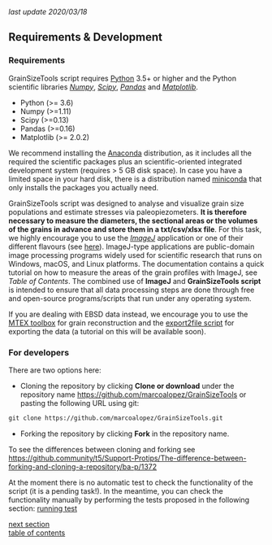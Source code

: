 *last update 2020/03/18*

Requirements & Development
-------------

### Requirements

GrainSizeTools script requires [Python][1] 3.5+ or higher and the Python scientific libraries [*Numpy*][2], [*Scipy*][3], [*Pandas*][9] and [*Matplotlib*][4].

- Python (>= 3.6)
- Numpy (>=1.11)
- Scipy (>=0.13)
- Pandas (>=0.16)
- Matplotlib (>= 2.0.2)

We recommend installing the [Anaconda][5] distribution, as it includes all the required the scientific packages plus an scientific-oriented integrated development system (requires > 5 GB disk space). In case you have a limited space in your hard disk, there is a distribution named [miniconda][7] that only installs the packages you actually need.

GrainSizeTools script was designed to analyse and visualize grain size populations and estimate stresses via paleopiezometers. **It is therefore necessary to measure the diameters, the sectional areas or the volumes of the grains in advance and store them in a txt/csv/xlsx file**. For this task, we highly encourage you to use the [*ImageJ*](http://rsbweb.nih.gov/ij/) application or one of their different flavours (see [here](http://fiji.sc/ImageJ)). ImageJ-type applications are public-domain image processing programs widely used for scientific research that runs on Windows, macOS, and Linux platforms. The documentation contains a quick tutorial on how to measure the areas of the grain profiles with ImageJ, see *Table of Contents*. The combined use of **ImageJ** and **GrainSizeTools script** is intended to ensure that all data processing steps are done through free and open-source programs/scripts that run under any operating system.

If you are dealing with EBSD data instead, we encourage you to use the [MTEX toolbox](https://mtex-toolbox.github.io/) for grain reconstruction and the [export2file script](https://github.com/marcoalopez/export2file) for exporting the data (a tutorial on this will be available soon).



### For developers

There are two options here:

- Cloning the repository by clicking **Clone or download** under the repository name https://github.com/marcoalopez/GrainSizeTools or pasting the following URL using git:

```html
git clone https://github.com/marcoalopez/GrainSizeTools.git
```
- Forking the repository by clicking **Fork** in the repository name.

To see the differences between cloning and forking see https://github.community/t5/Support-Protips/The-difference-between-forking-and-cloning-a-repository/ba-p/1372

At the moment there is no automatic test to check the functionality of the script (it is a pending task!). In the meantime, you can check the functionality manually by performing the tests proposed in the following section: [running test](https://github.com/marcoalopez/GrainSizeTools/blob/master/DOCS/running_tests.md)



[next section](https://github.com/marcoalopez/GrainSizeTools/blob/master/DOCS/Scope.md)  
[table of contents](https://github.com/marcoalopez/GrainSizeTools/blob/master/DOCS/tableOfContents.md)



[1]: https://www.python.org/

[2]: http://www.numpy.org/

[3]: http://www.scipy.org/

[4]: http://matplotlib.org/

[5]: https://www.anaconda.com/distribution/

[6]: https://www.enthought.com/products/canopy/

[7]: http://conda.pydata.org/miniconda.html

[8]: http://rsbweb.nih.gov/ij/

[9]: http://pandas.pydata.org
